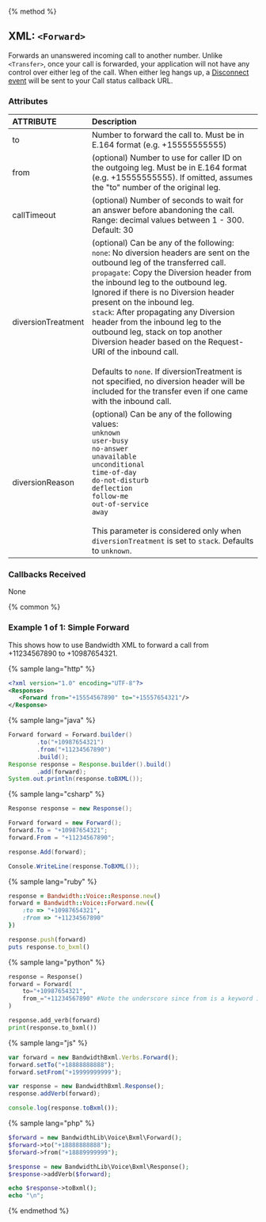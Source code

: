 {% method %}
## XML: `<Forward>`
Forwards an unanswered incoming call to another number.  Unlike `<Transfer>`, once your call is forwarded, your application will not have any control over either leg of the call.  When either leg hangs up, a [Disconnect event](../callbacks/disconnect.md) will be sent to your Call status callback URL.  

### Attributes

| ATTRIBUTE          | Description                                                                                                                                                                                                                                                                                                                                                                                                                                                                                                                                                                                                                                   |
|:-------------------|:----------------------------------------------------------------------------------------------------------------------------------------------------------------------------------------------------------------------------------------------------------------------------------------------------------------------------------------------------------------------------------------------------------------------------------------------------------------------------------------------------------------------------------------------------------------------------------------------------------------------------------------------|
| to                 | Number to forward the call to. Must be in E.164 format (e.g. +15555555555)                                                                                                                                                                                                                                                                                                                                                                                                                                                                                                                                                                                                               |
| from               | (optional) Number to use for caller ID on the outgoing leg. Must be in E.164 format (e.g. +15555555555). If omitted, assumes the "to" number of the original leg.                                                                                                                                                                                                                                                                                                                                                                                                                                                                                                                         |
| callTimeout        | (optional) Number of seconds to wait for an answer before abandoning the call. Range: decimal values between 1 - 300. Default: 30                                                                                                                                                                                                                                                                                                                                                                                                                                                                                                             |
| diversionTreatment | (optional) Can be any of the following: <br> `none`: No diversion headers are sent on the outbound leg of the transferred call. <br>`propagate`: Copy the Diversion header from the inbound leg to the outbound leg. Ignored if there is no Diversion header present on the inbound leg. <br>`stack`: After propagating any Diversion header from the inbound leg to the outbound leg, stack on top another Diversion header based on the Request-URI of the inbound call. <br><br>Defaults to `none`.  If diversionTreatment is not specified, no diversion header will be included for the transfer even if one came with the inbound call. |
| diversionReason    | (optional) Can be any of the following values: <br>`unknown`<br>`user-busy`<br>`no-answer`<br>`unavailable`<br>`unconditional`<br>`time-of-day`<br>`do-not-disturb`<br>`deflection`<br>`follow-me`<br>`out-of-service`<br>`away` <br><br>This parameter is considered only when `diversionTreatment` is set to `stack`.  Defaults to `unknown`.                                                                                                                                                                                                                                                                                               |

### Callbacks Received

None

{% common %}
### Example 1 of 1: Simple Forward

This shows how to use Bandwidth XML to forward a call from +11234567890 to +10987654321.

{% sample lang="http" %}

```XML
<?xml version="1.0" encoding="UTF-8"?>
<Response>
   <Forward from="+15554567890" to="+15557654321"/>
</Response>
```

{% sample lang="java" %}

```java
Forward forward = Forward.builder()
        .to("+10987654321")
        .from("+11234567890")
        .build();
Response response = Response.builder().build()
        .add(forward);
System.out.println(response.toBXML());
```

{% sample lang="csharp" %}

```csharp
Response response = new Response();

Forward forward = new Forward();
forward.To = "+10987654321";
forward.From = "+11234567890";

response.Add(forward);

Console.WriteLine(response.ToBXML());
```


{% sample lang="ruby" %}

```ruby
response = Bandwidth::Voice::Response.new()
forward = Bandwidth::Voice::Forward.new({
    :to => "+10987654321",
    :from => "+11234567890"
})

response.push(forward)
puts response.to_bxml()
```

{% sample lang="python" %}

```python
response = Response()
forward = Forward(
    to="+10987654321",
    from_="+11234567890" #Note the underscore since from is a keyword in python
)

response.add_verb(forward)
print(response.to_bxml())
```

{% sample lang="js" %}

```js
var forward = new BandwidthBxml.Verbs.Forward();
forward.setTo("+18888888888");
forward.setFrom("+19999999999");

var response = new BandwidthBxml.Response();
response.addVerb(forward);

console.log(response.toBxml());
```

{% sample lang="php" %}

```php
$forward = new BandwidthLib\Voice\Bxml\Forward();
$forward->to("+18888888888");
$forward->from("+18889999999");

$response = new BandwidthLib\Voice\Bxml\Response();
$response->addVerb($forward);

echo $response->toBxml();
echo "\n";
```

{% endmethod %}
